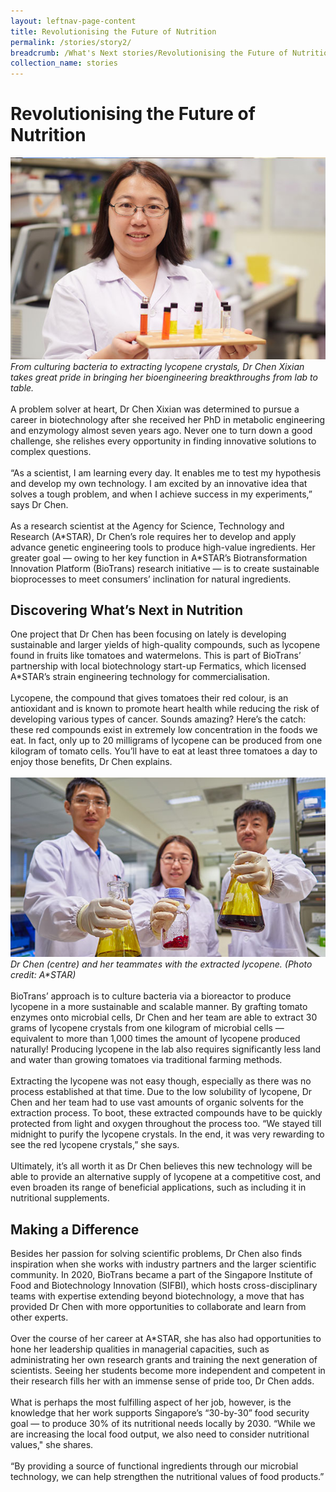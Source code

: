 ```yaml
---
layout: leftnav-page-content
title: Revolutionising the Future of Nutrition
permalink: /stories/story2/
breadcrumb: /What's Next stories/Revolutionising the Future of Nutrition
collection_name: stories
---
```

# <b>Revolutionising the Future of Nutrition</b>
![Nparks2](/images/s5.1.jpg)
<br>
*From culturing bacteria to extracting lycopene crystals, Dr Chen Xixian takes great pride in bringing her bioengineering breakthroughs from lab to table.*
<br>
<br>
A problem solver at heart, Dr Chen Xixian was determined to pursue a career in biotechnology after she received her PhD in metabolic engineering and enzymology almost seven years ago. Never one to turn down a good challenge, she relishes every opportunity in finding innovative solutions to complex questions.
<br>
<br>
“As a scientist, I am learning every day. It enables me to test my hypothesis and develop my own technology. I am excited by an innovative idea that solves a tough problem, and when I achieve success in my experiments,” says Dr Chen.
<br>
<br>
As a research scientist at the Agency for Science, Technology and Research (A<span>&#42;</span>STAR), Dr Chen’s role requires her to develop and apply advance genetic engineering tools to produce high-value ingredients. Her greater goal — owing to her key function in A<span>&#42;</span>STAR’s Biotransformation Innovation Platform (BioTrans) research initiative — is to create sustainable bioprocesses to meet consumers’ inclination for natural ingredients.
<br>
## Discovering What’s Next in Nutrition
One project that Dr Chen has been focusing on lately is developing sustainable and larger yields of high-quality compounds, such as lycopene found in fruits like tomatoes and watermelons. This is part of BioTrans’ partnership with local biotechnology start-up Fermatics, which licensed A<span>&#42;</span>STAR’s strain engineering technology for commercialisation.
<br>
<br>
Lycopene, the compound that gives tomatoes their red colour, is an antioxidant and is known to promote heart health while reducing the risk of developing various types of cancer. Sounds amazing? Here’s the catch: these red compounds exist in extremely low concentration in the foods we eat. In fact, only up to 20 milligrams of lycopene can be produced from one kilogram of tomato cells. You’ll have to eat at least three tomatoes a day to enjoy those benefits, Dr Chen explains.
<br>
<br>
![Nparks2](/images/s5.2.jpg)
*Dr Chen (centre) and her teammates with the extracted lycopene. (Photo credit: A<span>&#42;</span>STAR)*
<br>
<br>
BioTrans’ approach is to culture bacteria via a bioreactor to produce lycopene in a more sustainable and scalable manner. By grafting tomato enzymes onto microbial cells, Dr Chen and her team are able to extract 30 grams of lycopene crystals from one kilogram of microbial cells — equivalent to more than 1,000 times the amount of lycopene produced naturally! Producing lycopene in the lab also requires significantly less land and water than growing tomatoes via traditional farming methods.
<br>
<br>
Extracting the lycopene was not easy though, especially as there was no process established at that time. Due to the low solubility of lycopene, Dr Chen and her team had to use vast amounts of organic solvents for the extraction process. To boot, these extracted compounds have to be quickly protected from light and oxygen throughout the process too. “We stayed till midnight to purify the lycopene crystals. In the end, it was very rewarding to see the red lycopene crystals,” she says.
<br>
<br>
Ultimately, it’s all worth it as Dr Chen believes this new technology will be able to provide an alternative supply of lycopene at a competitive cost, and even broaden its range of beneficial applications, such as including it in nutritional supplements. 
<br>

## Making a Difference
Besides her passion for solving scientific problems, Dr Chen also finds inspiration when she works with industry partners and the larger scientific community. In 2020, BioTrans became a part of the Singapore Institute of Food and Biotechnology Innovation (SIFBI), which hosts cross-disciplinary teams with expertise extending beyond biotechnology, a move that has provided Dr Chen with more opportunities to collaborate and learn from other experts.
<br>
<br>
Over the course of her career at A<span>&#42;</span>STAR, she has also had opportunities to hone her leadership qualities in managerial capacities, such as administrating her own research grants and training the next generation of scientists. Seeing her students become more independent and competent in their research fills her with an immense sense of pride too, Dr Chen adds. 
<br>
<br>
What is perhaps the most fulfilling aspect of her job, however, is the knowledge that her work supports Singapore’s “30-by-30” food security goal — to produce 30% of its nutritional needs locally by 2030. “While we are increasing the local food output, we also need to consider nutritional values," she shares. 
<br>
<br>
“By providing a source of functional ingredients through our microbial technology, we can help strengthen the nutritional values of food products.” 






